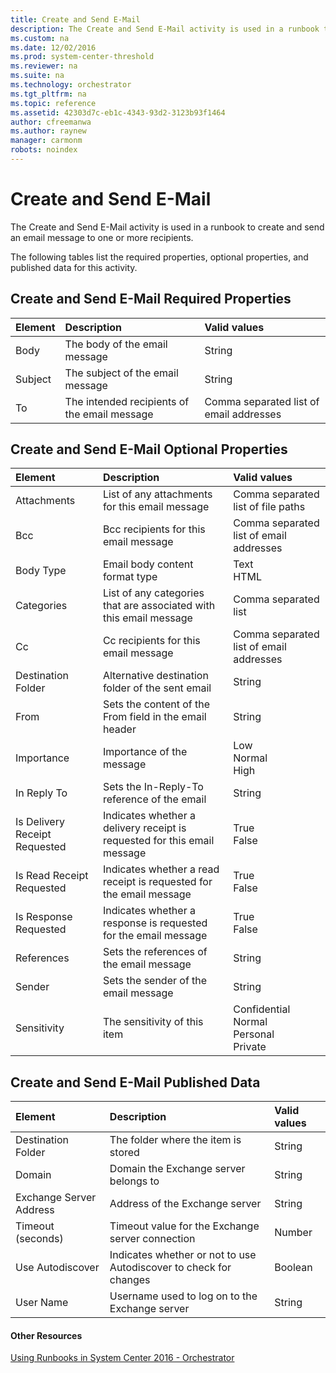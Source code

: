 ```yaml
---
title: Create and Send E-Mail
description: The Create and Send E-Mail activity is used in a runbook to create and send an email message to one or more recipients.
ms.custom: na
ms.date: 12/02/2016
ms.prod: system-center-threshold
ms.reviewer: na
ms.suite: na
ms.technology: orchestrator
ms.tgt_pltfrm: na
ms.topic: reference
ms.assetid: 42303d7c-eb1c-4343-93d2-3123b93f1464
author: cfreemanwa
ms.author: raynew
manager: carmonm
robots: noindex
---
```

# Create and Send E-Mail

The Create and Send E-Mail activity is used in a runbook to create and send an email message to one or more recipients.

The following tables list the required properties, optional properties, and published data for this activity.

## Create and Send E-Mail Required Properties

| **Element** | **Description**   | **Valid values**   |
|:---|:---|:---|
| Body   | The body of the email message   | String   |
| Subject   | The subject of the email message   | String   |
| To   | The intended recipients of the email message | Comma separated list of email addresses |

## Create and Send E-Mail Optional Properties

| **Element**   | **Description**   | **Valid values**   |
|:---|:---|:---|
| Attachments   | List of any attachments for this email message   | Comma separated list of file paths   |
| Bcc   | Bcc recipients for this email message   | Comma separated list of email addresses   |
| Body Type   | Email body content format type   | Text<br>HTML   |
| Categories   | List of any categories that are associated with this email message   | Comma separated list   |
| Cc   | Cc recipients for this email message   | Comma separated list of email addresses   |
| Destination Folder   | Alternative destination folder of the sent email   | String   |
| From   | Sets the content of the From field in the email header   | String   |
| Importance   | Importance of the message   | Low<br>Normal<br>High   |
| In Reply To   | Sets the In-Reply-To reference of the email   | String   |
| Is Delivery Receipt Requested | Indicates whether a delivery receipt is requested for this email message | True<br>False   |
| Is Read Receipt Requested   | Indicates whether a read receipt is requested for the email message   | True<br>False   |
| Is Response Requested   | Indicates whether a response is requested for the email message   | True<br>False   |
| References   | Sets the references of the email message   | String   |
| Sender   | Sets the sender of the email message   | String   |
| Sensitivity   | The sensitivity of this item   | Confidential<br>Normal<br>Personal<br>Private |

## Create and Send E-Mail Published Data

| **Element**   | **Description**   | **Valid values** |
|:---|:---|:---|
| Destination Folder   | The folder where the item is stored   | String   |
| Domain   | Domain the Exchange server belongs to   | String   |
| Exchange Server Address | Address of the Exchange server   | String   |
| Timeout (seconds)   | Timeout value for the Exchange server connection   | Number   |
| Use Autodiscover   | Indicates whether or not to use Autodiscover to check for changes | Boolean   |
| User Name   | Username used to log on to the Exchange server   | String   |

#### Other Resources

[Using Runbooks in System Center 2016 - Orchestrator](https://technet.microsoft.com/en-us/library/hh403791.aspx) <br> <br>
